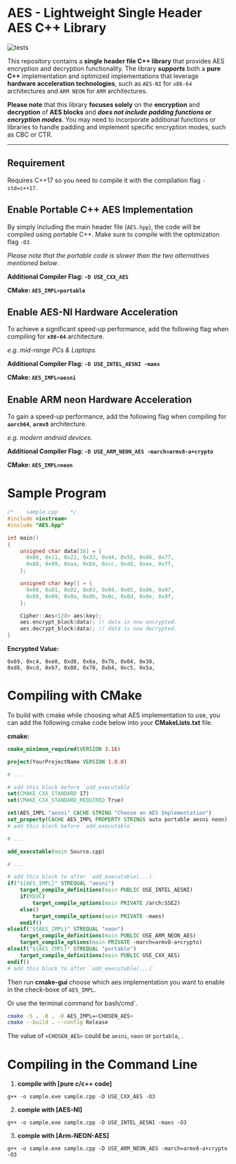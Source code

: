 # AES - Lightweight Single Header AES C++ Library

![tests](https://github.com/mrdcvlsc/AES/actions/workflows/tests.yml/badge.svg)

This repository contains a **single header file C++ library** that provides AES encryption and decryption functionality. The library _**supports**_ both a **pure C++** implementation and optimized implementations that leverage **hardware acceleration technologies**, such as `AES-NI` for `x86-64` architectures and `ARM NEON` for `ARM` architectures.

**Please note** that this library **focuses solely** on the **encryption** and **decryption** of **AES blocks** and _**does not include padding functions or encryption modes**_. You may need to incorporate additional functions or libraries to handle padding and implement specific encryption modes, such as CBC or CTR.

-----------

## Requirement

Requires C++17 so you need to compile it with the compilation flag `-std=c++17`.

## Enable Portable C++ AES Implementation

By simply including the main header file (`AES.hpp`), the code will be compiled using portable C++. Make sure to compile with the optimization flag `-O3`.

_Please note that the portable code is slower than the two alternatives mentioned below_.

**Additional Compiler Flag: `-D USE_CXX_AES`**

**CMake: `AES_IMPL=portable`**

## Enable AES-NI Hardware Acceleration

To achieve a significant speed-up performance, add the following flag when compiling for **`x86-64`** architecture.
  
_e.g. mid-range PCs & Laptops_.

**Additional Compiler Flag: `-D USE_INTEL_AESNI -maes`**

**CMake: `AES_IMPL=aesni`**

## Enable ARM neon Hardware Acceleration

To gain a speed-up performance, add the following flag when compiling for **`aarch64`**, **`armv8`** architecture.
  
 _e.g. modern android devices_.

**Additional Compiler Flag: `-D USE_ARM_NEON_AES -march=armv8-a+crypto`**

**CMake: `AES_IMPL=neon`**

# Sample Program

```c++
/*    sample.cpp    */
#include <iostream>
#include "AES.hpp"

int main()
{
    unsigned char data[16] = {
      0x00, 0x11, 0x22, 0x33, 0x44, 0x55, 0x66, 0x77,
      0x88, 0x99, 0xaa, 0xbb, 0xcc, 0xdd, 0xee, 0xff,
    };

    unsigned char key[] = {
      0x00, 0x01, 0x02, 0x03, 0x04, 0x05, 0x06, 0x07,
      0x08, 0x09, 0x0a, 0x0b, 0x0c, 0x0d, 0x0e, 0x0f,
    };

    Cipher::Aes<128> aes(key);
    aes.encrypt_block(data); // data is now encrypted.
    aes.decrypt_block(data); // data is now decrypted.
}
```

**Encrypted Value:**

```shell
0x69, 0xc4, 0xe0, 0xd8, 0x6a, 0x7b, 0x04, 0x30,
0xd8, 0xcd, 0xb7, 0x80, 0x70, 0xb4, 0xc5, 0x5a,
```

# Compiling with CMake

To build with cmake while choosing what AES implementation to use, you can add the following cmake code below into your **CMakeLists.txt** file.

**cmake:**

```cmake
cmake_minimum_required(VERSION 3.16)

project(YourProjectName VERSION 1.0.0)

# ...

# add this block before `add_executable`
set(CMAKE_CXX_STANDARD 17)
set(CMAKE_CXX_STANDARD_REQUIRED True)

set(AES_IMPL "aesni" CACHE STRING "Choose an AES Implementation")
set_property(CACHE AES_IMPL PROPERTY STRINGS auto portable aesni neon)
# add this block before `add_executable`

# ...

add_executable(main Source.cpp)

# ...

# add this block to after `add_executable(...)`
if("${AES_IMPL}" STREQUAL "aesni")
    target_compile_definitions(main PUBLIC USE_INTEL_AESNI)
    if(MSVC)
        target_compile_options(main PRIVATE /arch:SSE2)
    else()
        target_compile_options(main PRIVATE -maes)
    endif()
elseif("${AES_IMPL}" STREQUAL "neon")
    target_compile_definitions(main PUBLIC USE_ARM_NEON_AES)
    target_compile_options(main PRIVATE -march=armv8-a+crypto)
elseif("${AES_IMPL}" STREQUAL "portable")
    target_compile_definitions(main PUBLIC USE_CXX_AES)
endif()
# add this block to after `add_executable(...)`
```

Then run **cmake-gui** choose which aes implementation you want to enable in the check-boxe of `AES_IMPL`.

Or use the terminal command for bash/cmd`.

```bash
cmake -S . -B . -D AES_IMPL=<CHOSEN_AES>
cmake --build . --config Release
```

The value of `<CHOSEN_AES>` could be `aesni`, `neon` or `portable`, .

# Compiling in the Command Line

1. **compile with [pure c/c++ code]**

  ```
  g++ -o sample.exe sample.cpp -D USE_CXX_AES -O3
  ```

2. **comple with [AES-NI]**

  ```
  g++ -o sample.exe sample.cpp -D USE_INTEL_AESNI -maes -O3
  ```

3. **comple with [Arm-NEON-AES]**

  ```
  g++ -o sample.exe sample.cpp -D USE_ARM_NEON_AES -march=armv8-a+crypto -O3
  ```